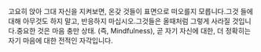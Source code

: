 고요히 앉아 그대 자신을 지켜보면, 온갖 것들이 표면으로 떠오를지 모릅니다.그것 들에 대해 아무것도 하지 말고, 반응하지 마십시오.그것들은 올때처럼 그렇게 사라질 것입니다.중요한 것은 마음 충만 상태. (즉, Mindfulness), 곧 자기 자신에 대한, 더 정확히는 자기 마음에 대한 전적인 자각입니다.